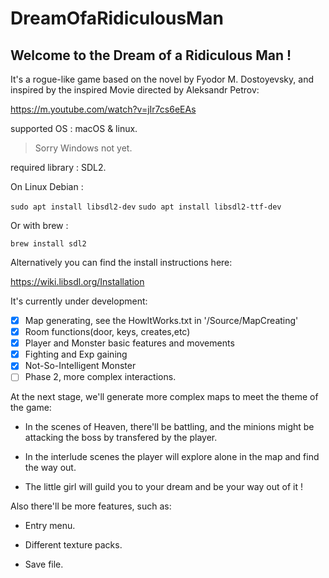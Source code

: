 # DreamOfaRidiculousMan
## Welcome to the Dream of a Ridiculous Man ! ##

It's a rogue-like game based on the novel by Fyodor M. Dostoyevsky, and inspired by the inspired Movie directed by Aleksandr Petrov:

https://m.youtube.com/watch?v=jIr7cs6eEAs

supported OS : macOS & linux.
>Sorry Windows not yet.

required library : SDL2.

On Linux Debian :

`sudo apt install libsdl2-dev`
`sudo apt install libsdl2-ttf-dev`

Or with brew :

`brew install sdl2`

Alternatively you can find the install instructions here:

https://wiki.libsdl.org/Installation



It's currently under development:

- [x] Map generating, see the HowItWorks.txt in '/Source/MapCreating'
- [x] Room functions(door, keys, creates,etc)
- [x] Player and Monster basic features and movements
- [x] Fighting and Exp gaining
- [x] Not-So-Intelligent Monster
- [ ] Phase 2, more complex interactions.

At the next stage, we'll generate more complex maps to meet the theme of the game:

- In the scenes of Heaven, there'll be battling, and the minions might be attacking the boss by transfered by the player.

- In the interlude scenes the player will explore alone in the map and find the way out.

- The little girl will guild you to your dream and be your way out of it ! 

Also there'll be more features, such as:

- Entry menu.

- Different texture packs.

- Save file.


